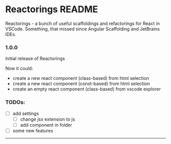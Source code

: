 # Reactorings README

Reactorings - a bunch of useful scaffoldings and refactorings for React in VSCode.
Something, that missed since Angular Scaffolding and JetBrains IDEs.

### 1.0.0

Initial release of Reactorings

Now it could:
- create a new react component (class-based) from html selection
- create a new react component (const-based) from html selection
- create an empty react component (class-based) from vscode explorer

### TODOs:

- [ ] add settings
  - [ ] change jsx extension to js
  - [ ] add component in folder
- [ ] some new features

-------------------------------------------------------------------------------------
